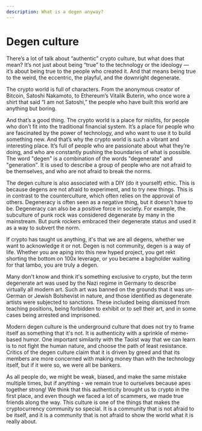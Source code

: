 ```yaml
---
description: What is a degen anyway?
---
```


# Degen culture

There’s a lot of talk about “authentic” crypto culture, but what does that mean? It’s not just about being “true” to the technology or the ideology — it’s about being true to the people who created it. And that means being true to the weird, the eccentric, the playful, and the downright degenerate.

The crypto world is full of characters. From the anonymous creator of Bitcoin, Satoshi Nakamoto, to Ethereum’s Vitalik Buterin, who once wore a shirt that said “I am not Satoshi,” the people who have built this world are anything but boring.

And that’s a good thing. The crypto world is a place for misfits, for people who don’t fit into the traditional financial system. It’s a place for people who are fascinated by the power of technology, and who want to use it to build something new. And that’s why the crypto world is such a vibrant and interesting place. It’s full of people who are passionate about what they’re doing, and who are constantly pushing the boundaries of what is possible. The word "degen" is a combination of the words "degenerate" and "generation". It is used to describe a group of people who are not afraid to be themselves, and who are not afraid to break the norms.

The degen culture is also associated with a DIY (do it yourself) ethic. This is because degens are not afraid to experiment, and to try new things. This is in contrast to the counterculture, which often relies on the approval of others. Degeneracy is often seen as a negative thing, but it doesn't have to be. Degeneracy can also be a positive force in society. For example, the subculture of punk rock was considered degenerate by many in the mainstream. But punk rockers embraced their degenerate status and used it as a way to subvert the norm.

If crypto has taught us anything, it's that we are all degens, whether we want to acknowledge it or not. Degen is not community, degen is a way of life. Whether you are aping into this new hyped project, you get rekt shorting the bottom on 100x leverage, or you became a bagholder waiting for that lambo, you are truly a degen.&#x20;

Many don't know and think it's something exclusive to crypto, but the term degenerate art was used by the Nazi regime in Germany to describe virtually all modern art. Such art was banned on the grounds that it was un-German or Jewish Bolshevist in nature, and those identified as degenerate artists were subjected to sanctions. These included being dismissed from teaching positions, being forbidden to exhibit or to sell their art, and in some cases being arrested and imprisoned.&#x20;

Modern degen culture is the underground culture that does not try to frame itself as something that it's not. It is authenticity with a sprinkle of meme-based humor. One important similarity with the Taoist way that we can learn is to not fight the human nature, and choose the path of least resistance. Critics of the degen culture claim that it is driven by greed and that its members are more concerned with making money than with the technology itself, but if it were so, we were all be bankers.

As all people do, we might be weak, biased, and make the same mistake multiple times, but if anything - we remain true to ourselves because apes together strong! We think that this authenticity brought us to crypto in the first place, and even though we faced a lot of scammers, we made true friends along the way. This culture is one of the things that makes the cryptocurrency community so special. It is a community that is not afraid to be itself, and it is a community that is not afraid to show the world what it is really about.

